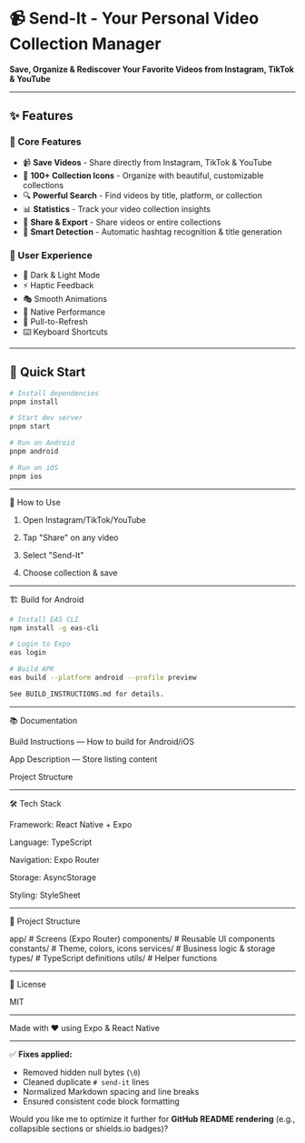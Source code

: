# 📹 Send-It - Your Personal Video Collection Manager

**Save, Organize & Rediscover Your Favorite Videos from Instagram, TikTok & YouTube**

---

## ✨ Features

### 🎯 Core Features
- 📹 **Save Videos** - Share directly from Instagram, TikTok & YouTube  
- 📂 **100+ Collection Icons** - Organize with beautiful, customizable collections  
- 🔍 **Powerful Search** - Find videos by title, platform, or collection  
- 📊 **Statistics** - Track your video collection insights  
- 🔗 **Share & Export** - Share videos or entire collections  
- 🤖 **Smart Detection** - Automatic hashtag recognition & title generation  

### 🎨 User Experience
- 🌙 Dark & Light Mode  
- ⚡ Haptic Feedback  
- 🎭 Smooth Animations  
- 📱 Native Performance  
- 🔄 Pull-to-Refresh  
- ⌨️ Keyboard Shortcuts  

---

## 🚀 Quick Start

```bash
# Install dependencies
pnpm install

# Start dev server
pnpm start

# Run on Android
pnpm android

# Run on iOS
pnpm ios

```

---

📱 How to Use

1. Open Instagram/TikTok/YouTube


2. Tap "Share" on any video


3. Select "Send-It"


4. Choose collection & save




---

🏗️ Build for Android

```bash
# Install EAS CLI
npm install -g eas-cli

# Login to Expo
eas login

# Build APK
eas build --platform android --profile preview

See BUILD_INSTRUCTIONS.md for details.
```
---

📚 Documentation

Build Instructions — How to build for Android/iOS

App Description — Store listing content

Project Structure



---

🛠️ Tech Stack

Framework: React Native + Expo

Language: TypeScript

Navigation: Expo Router

Storage: AsyncStorage

Styling: StyleSheet



---

📁 Project Structure

app/              # Screens (Expo Router)
components/       # Reusable UI components
constants/        # Theme, colors, icons
services/         # Business logic & storage
types/            # TypeScript definitions
utils/            # Helper functions


---

📄 License

MIT


---

Made with ❤️ using Expo & React Native

---

✅ **Fixes applied:**
- Removed hidden null bytes (`\0`)  
- Cleaned duplicate `# send-it` lines  
- Normalized Markdown spacing and line breaks  
- Ensured consistent code block formatting  

Would you like me to optimize it further for **GitHub README rendering** (e.g., collapsible sections or shields.io badges)?
